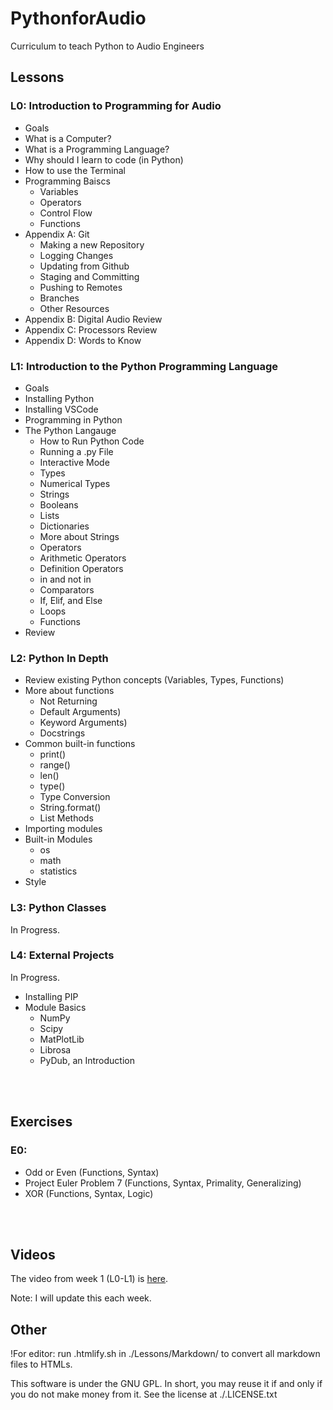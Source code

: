 # PythonforAudio

Curriculum to teach Python to Audio Engineers

## Lessons 

### L0: Introduction to Programming for Audio

* Goals
* What is a Computer?
* What is a Programming Language?
* Why should I learn to code (in Python)
* How to use the Terminal
* Programming Baiscs
	* Variables
	* Operators
	* Control Flow
	* Functions
* Appendix A: Git
	* Making a new Repository
	* Logging Changes
	* Updating from Github
	* Staging and Committing
	* Pushing to Remotes
	* Branches
	* Other Resources
* Appendix B: Digital Audio Review
* Appendix C: Processors Review
* Appendix D: Words to Know


### L1: Introduction to the Python Programming Language

* Goals
* Installing Python
* Installing VSCode
* Programming in Python
* The Python Langauge
	* How to Run Python Code
	* Running a .py File
	* Interactive Mode
	* Types
	* Numerical Types
	* Strings
	* Booleans
	* Lists
	* Dictionaries
	* More about Strings
	* Operators
	* Arithmetic Operators
	* Definition Operators
	* in and not in
	* Comparators
	* If, Elif, and Else
	* Loops
	* Functions
* Review

### L2: Python In Depth

* Review existing Python concepts (Variables, Types, Functions)
* More about functions
	* Not Returning
	* Default Arguments)
	* Keyword Arguments)
	* Docstrings
* Common built-in functions
	* print()
	* range()
	* len()
	* type()
	* Type Conversion
	* String.format()
	* List Methods
* Importing modules
* Built-in Modules
	* os
	* math
	* statistics
* Style 

### L3: Python Classes

In Progress.

### L4: External Projects

In Progress.

* Installing PIP
* Module Basics
	* NumPy
	* Scipy
	* MatPlotLib
	* Librosa
	* PyDub, an Introduction

<br/>
<br/>

## Exercises

### E0: 

* Odd or Even (Functions, Syntax)
* Project Euler Problem 7 (Functions, Syntax, Primality, Generalizing)
* XOR (Functions, Syntax, Logic)


<br/>
<br/>

## Videos

The video from week 1 (L0-L1) is [here](https://youtu.be/2wfY5RtgLiw).

Note: I will update this each week. 


## Other

!For editor: run .htmlify.sh in ./Lessons/Markdown/ to convert all markdown files to HTMLs.

This software is under the GNU GPL. In short, you may reuse it if and only if you do not make money from it. See the license at ./.LICENSE.txt

